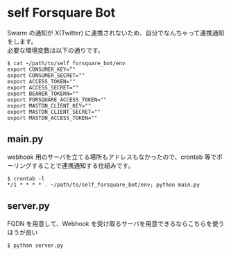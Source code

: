 # self Forsquare Bot
Swarm の通知が X(Twitter) に連携されないため、自分でなんちゃって連携通知をします。  
必要な環境変数は以下の通りです。
```
$ cat ~/path/to/self_forsquare_bot/env
export CONSUMER_KEY=""
export CONSUMER_SECRET=""
export ACCESS_TOKEN=""
export ACCESS_SECRET=""
export BEARER_TOKERN=""
export FORSQUARE_ACCESS_TOKEN=""
export MASTDN_CLIENT_KEY=""
export MASTDN_CLIENT_SECRET=""
export MASTDN_ACCESS_TOKEN=""
```

## main.py
webhook 用のサーバを立てる場所もアドレスもなかったので、crontab 等でポーリングすることで連携通知する仕組みです。

```
$ crontab -l
*/1 * * * * . ~/path/to/self_forsquare_bot/env; python main.py
```

## server.py
FQDN を用意して、Webhook を受け取るサーバを用意できるならこちらを使うほうが良い
```
$ python server.py
```
